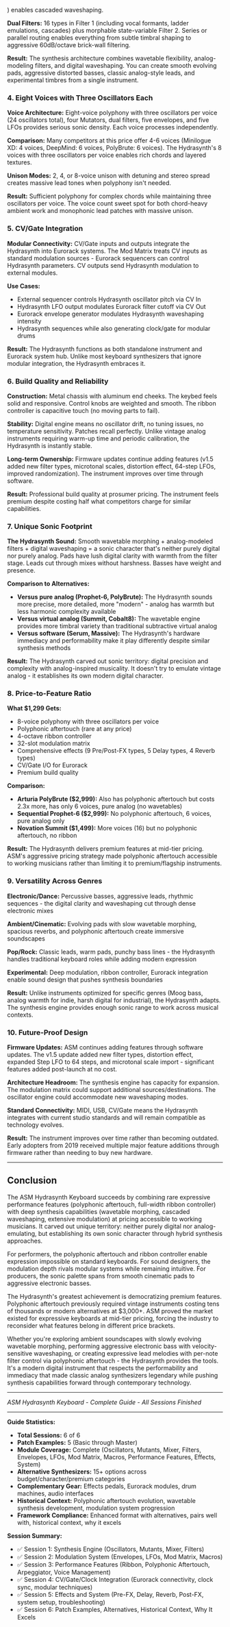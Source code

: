 ) enables cascaded waveshaping.

**Dual Filters:** 16 types in Filter 1 (including vocal formants, ladder emulations, cascades) plus morphable state-variable Filter 2. Series or parallel routing enables everything from subtle timbral shaping to aggressive 60dB/octave brick-wall filtering.

**Result:** The synthesis architecture combines wavetable flexibility, analog-modeling filters, and digital waveshaping. You can create smooth evolving pads, aggressive distorted basses, classic analog-style leads, and experimental timbres from a single instrument.

### 4. Eight Voices with Three Oscillators Each

**Voice Architecture:** Eight-voice polyphony with three oscillators per voice (24 oscillators total), four Mutators, dual filters, five envelopes, and five LFOs provides serious sonic density. Each voice processes independently.

**Comparison:** Many competitors at this price offer 4-6 voices (Minilogue XD: 4 voices, DeepMind: 6 voices, PolyBrute: 6 voices). The Hydrasynth's 8 voices with three oscillators per voice enables rich chords and layered textures.

**Unison Modes:** 2, 4, or 8-voice unison with detuning and stereo spread creates massive lead tones when polyphony isn't needed.

**Result:** Sufficient polyphony for complex chords while maintaining three oscillators per voice. The voice count sweet spot for both chord-heavy ambient work and monophonic lead patches with massive unison.

### 5. CV/Gate Integration

**Modular Connectivity:** CV/Gate inputs and outputs integrate the Hydrasynth into Eurorack systems. The Mod Matrix treats CV inputs as standard modulation sources - Eurorack sequencers can control Hydrasynth parameters. CV outputs send Hydrasynth modulation to external modules.

**Use Cases:**
- External sequencer controls Hydrasynth oscillator pitch via CV In
- Hydrasynth LFO output modulates Eurorack filter cutoff via CV Out  
- Eurorack envelope generator modulates Hydrasynth waveshaping intensity
- Hydrasynth sequences while also generating clock/gate for modular drums

**Result:** The Hydrasynth functions as both standalone instrument and Eurorack system hub. Unlike most keyboard synthesizers that ignore modular integration, the Hydrasynth embraces it.

### 6. Build Quality and Reliability

**Construction:** Metal chassis with aluminum end cheeks. The keybed feels solid and responsive. Control knobs are weighted and smooth. The ribbon controller is capacitive touch (no moving parts to fail).

**Stability:** Digital engine means no oscillator drift, no tuning issues, no temperature sensitivity. Patches recall perfectly. Unlike vintage analog instruments requiring warm-up time and periodic calibration, the Hydrasynth is instantly stable.

**Long-term Ownership:** Firmware updates continue adding features (v1.5 added new filter types, microtonal scales, distortion effect, 64-step LFOs, improved randomization). The instrument improves over time through software.

**Result:** Professional build quality at prosumer pricing. The instrument feels premium despite costing half what competitors charge for similar capabilities.

### 7. Unique Sonic Footprint

**The Hydrasynth Sound:** Smooth wavetable morphing + analog-modeled filters + digital waveshaping = a sonic character that's neither purely digital nor purely analog. Pads have lush digital clarity with warmth from the filter stage. Leads cut through mixes without harshness. Basses have weight and presence.

**Comparison to Alternatives:**
- **Versus pure analog (Prophet-6, PolyBrute):** The Hydrasynth sounds more precise, more detailed, more "modern" - analog has warmth but less harmonic complexity available
- **Versus virtual analog (Summit, Cobalt8):** The wavetable engine provides more timbral variety than traditional subtractive virtual analog
- **Versus software (Serum, Massive):** The Hydrasynth's hardware immediacy and performability make it play differently despite similar synthesis methods

**Result:** The Hydrasynth carved out sonic territory: digital precision and complexity with analog-inspired musicality. It doesn't try to emulate vintage analog - it establishes its own modern digital character.

### 8. Price-to-Feature Ratio

**What $1,299 Gets:**
- 8-voice polyphony with three oscillators per voice
- Polyphonic aftertouch (rare at any price)
- 4-octave ribbon controller
- 32-slot modulation matrix
- Comprehensive effects (9 Pre/Post-FX types, 5 Delay types, 4 Reverb types)
- CV/Gate I/O for Eurorack
- Premium build quality

**Comparison:**
- **Arturia PolyBrute ($2,999):** Also has polyphonic aftertouch but costs 2.3x more, has only 6 voices, pure analog (no wavetables)
- **Sequential Prophet-6 ($2,999):** No polyphonic aftertouch, 6 voices, pure analog only
- **Novation Summit ($1,499):** More voices (16) but no polyphonic aftertouch, no ribbon

**Result:** The Hydrasynth delivers premium features at mid-tier pricing. ASM's aggressive pricing strategy made polyphonic aftertouch accessible to working musicians rather than limiting it to premium/flagship instruments.

### 9. Versatility Across Genres

**Electronic/Dance:** Percussive basses, aggressive leads, rhythmic sequences - the digital clarity and waveshaping cut through dense electronic mixes

**Ambient/Cinematic:** Evolving pads with slow wavetable morphing, spacious reverbs, and polyphonic aftertouch create immersive soundscapes

**Pop/Rock:** Classic leads, warm pads, punchy bass lines - the Hydrasynth handles traditional keyboard roles while adding modern expression

**Experimental:** Deep modulation, ribbon controller, Eurorack integration enable sound design that pushes synthesis boundaries

**Result:** Unlike instruments optimized for specific genres (Moog bass, analog warmth for indie, harsh digital for industrial), the Hydrasynth adapts. The synthesis engine provides enough sonic range to work across musical contexts.

### 10. Future-Proof Design

**Firmware Updates:** ASM continues adding features through software updates. The v1.5 update added new filter types, distortion effect, expanded Step LFO to 64 steps, and microtonal scale import - significant features added post-launch at no cost.

**Architecture Headroom:** The synthesis engine has capacity for expansion. The modulation matrix could support additional sources/destinations. The oscillator engine could accommodate new waveshaping modes.

**Standard Connectivity:** MIDI, USB, CV/Gate means the Hydrasynth integrates with current studio standards and will remain compatible as technology evolves.

**Result:** The instrument improves over time rather than becoming outdated. Early adopters from 2019 received multiple major feature additions through firmware rather than needing to buy new hardware.

---

## Conclusion

The ASM Hydrasynth Keyboard succeeds by combining rare expressive performance features (polyphonic aftertouch, full-width ribbon controller) with deep synthesis capabilities (wavetable morphing, cascaded waveshaping, extensive modulation) at pricing accessible to working musicians. It carved out unique territory: neither purely digital nor analog-emulating, but establishing its own sonic character through hybrid synthesis approaches.

For performers, the polyphonic aftertouch and ribbon controller enable expression impossible on standard keyboards. For sound designers, the modulation depth rivals modular systems while remaining intuitive. For producers, the sonic palette spans from smooth cinematic pads to aggressive electronic basses.

The Hydrasynth's greatest achievement is democratizing premium features. Polyphonic aftertouch previously required vintage instruments costing tens of thousands or modern alternatives at $3,000+. ASM proved the market existed for expressive keyboards at mid-tier pricing, forcing the industry to reconsider what features belong in different price brackets.

Whether you're exploring ambient soundscapes with slowly evolving wavetable morphing, performing aggressive electronic bass with velocity-sensitive waveshaping, or creating expressive lead melodies with per-note filter control via polyphonic aftertouch - the Hydrasynth provides the tools. It's a modern digital instrument that respects the performability and immediacy that made classic analog synthesizers legendary while pushing synthesis capabilities forward through contemporary technology.

---

*ASM Hydrasynth Keyboard - Complete Guide - All Sessions Finished*

---

**Guide Statistics:**
- **Total Sessions:** 6 of 6
- **Patch Examples:** 5 (Basic through Master)
- **Module Coverage:** Complete (Oscillators, Mutants, Mixer, Filters, Envelopes, LFOs, Mod Matrix, Macros, Performance Features, Effects, System)
- **Alternative Synthesizers:** 15+ options across budget/character/premium categories
- **Complementary Gear:** Effects pedals, Eurorack modules, drum machines, audio interfaces
- **Historical Context:** Polyphonic aftertouch evolution, wavetable synthesis development, modulation system progression
- **Framework Compliance:** Enhanced format with alternatives, pairs well with, historical context, why it excels

**Session Summary:**
- ✅ Session 1: Synthesis Engine (Oscillators, Mutants, Mixer, Filters)
- ✅ Session 2: Modulation System (Envelopes, LFOs, Mod Matrix, Macros)
- ✅ Session 3: Performance Features (Ribbon, Polyphonic Aftertouch, Arpeggiator, Voice Management)
- ✅ Session 4: CV/Gate/Clock Integration (Eurorack connectivity, clock sync, modular techniques)
- ✅ Session 5: Effects and System (Pre-FX, Delay, Reverb, Post-FX, system setup, troubleshooting)
- ✅ Session 6: Patch Examples, Alternatives, Historical Context, Why It Excels
